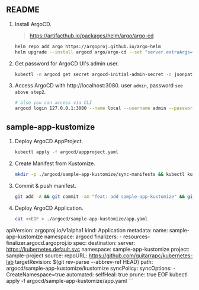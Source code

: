 ## README

1. Install ArgoCD.

    > https://artifacthub.io/packages/helm/argo/argo-cd

    ```sh
    helm repo add argo https://argoproj.github.io/argo-helm
    helm upgrade --install argocd argo/argo-cd --set "server.extraArgs={--insecure}" --set server.extensions.enabled=true --set server.service.type=LoadBalancer --set server.service.servicePortHttp=3080 --set server.service.servicePortHttps=3443 -n argocd --create-namespace --wait
    ```

2. Get password for ArgoCD UI's admin user.

    ```sh
    kubectl -n argocd get secret argocd-initial-admin-secret -o jsonpath="{.data.password}" | base64 -d
    ```

3. Access ArgoCD with http://localhost:3080. user `admin`, password `see above step2`.

    ```sh
    # also you can access via CLI
    argocd login 127.0.0.1:3080 --name local --username admin --password "PASS"
    ```

## sample-app-kustomize

1. Deploy ArgoCD AppProject.

    ```sh
    kubectl apply -f argocd/appproject.yaml
    ```

2. Create Manifest from Kustomize.

    ```sh
    mkdir -p ./argocd/sample-app-kustomize/sync-manifests && kubectl kustomize ./argocd/sample-app-kustomize/kustomize > ./argocd/sample-app-kustomize/sync-manifests/install.yaml
    ```

3. Commit & push manifest.

    ```sh
    git add -A && git commit -am "feat: add sample-app-kustomize" && git push
    ```

4. Deploy ArgoCD Application.

    ```sh
    cat <<EOF > ./argocd/sample-app-kustomize/app.yaml
apiVersion: argoproj.io/v1alpha1
kind: Application
metadata:
  name: sample-app-kustomize
  namespace: argocd
  finalizers:
    - resources-finalizer.argocd.argoproj.io
spec:
  destination:
    server: https://kubernetes.default.svc
    namespace: sample-app-kustomize
  project: sample-project
  source:
    repoURL: https://github.com/guitarrapc/kubernetes-lab
    targetRevision: $(git rev-parse --abbrev-ref HEAD)
    path: argocd/sample-app-kustomize/kustomize
  syncPolicy:
    syncOptions:
      - CreateNamespace=true
    automated:
      selfHeal: true
      prune: true
EOF
    kubectl apply -f argocd/sample-app-kustomize/app.yaml
    ```
